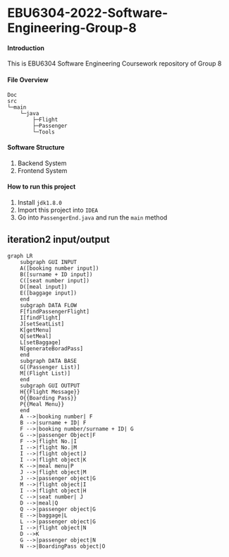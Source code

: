 # EBU6304-2022-Software-Engineering-Group-8

#### Introduction
This is EBU6304 Software Engineering Coursework repository of Group 8

#### File Overview
```
Doc
src
└─main
    └─java
        ├─Flight
        ├─Passenger
        └─Tools
```

#### Software Structure
1. Backend System
2. Frontend System

#### How to run this project

1. Install `jdk1.8.0`
2. Import this project into `IDEA`
3. Go into `PassengerEnd.java` and run the `main` method

## iteration2 input/output

```mermaid
graph LR
    subgraph GUI INPUT
    A([booking number input])
    B([surname + ID input])
    C([seat number input])
    D([meal input])
    E([baggage input])
    end
    subgraph DATA FLOW
    F[findPassengerFlight]
    I[findFlight]
    J[setSeatList]
    K[getMenu]
    Q[setMeal]
    L[setBaggage]
    N[generateBoradPass]
    end
    subgraph DATA BASE
    G[(Passenger List)]
    M[(Flight List)]
    end
    subgraph GUI OUTPUT
    H{{Flight Message}}
    O{{Boarding Pass}}
    P{{Meal Menu}}
    end
    A -->|booking number| F
    B -->|surname + ID| F
    F -->|booking number/surname + ID| G
    G -->|passenger Object|F
    F -->|flight No.|I
    I -->|flight No.|M
    I -->|flight object|J
    I -->|flight object|K
    K -->|meal menu|P
    J -->|flight object|M
    J -->|passenger object|G
    M -->|flight object|I
    I -->|flight object|H
    C -->|seat number| J
    D -->|meal|Q
    Q -->|passenger object|G
    E -->|baggage|L
    L -->|passenger object|G
    I -->|flight object|N
    D -->K
    G -->|passenger object|N
    N -->|BoardingPass object|O
```
